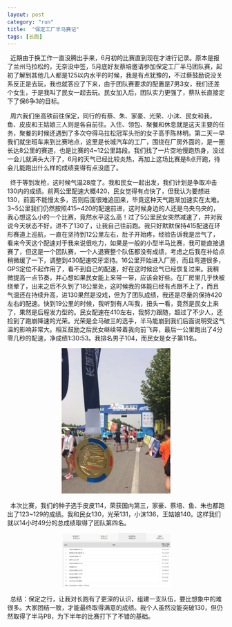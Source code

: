 ```yaml
---
layout: post
category: "run"
title:  "保定工厂半马赛记"
tags: [长跑]
---
```


&#8194;近期由于换工作一直没腾出手来，6月初的比赛直到现在才进行记录。原本是报了兰州马拉松的，无奈没中签，5月底好友蔡培邀请参加保定工厂半马团队赛，起初了解到其他几人都是125以内水平的时候，我是有点犹豫的，不过蔡鼓励说没关系反正是去玩，我也就答应了下来，由于团队赛要求的配置是7男3女，我们还差个女生，于是我叫了民女一起去玩。民女加入后，团队实力更强了，蔡队长直接定下了保6争3的目标。

&#8194;周六我们坐高铁前往保定，同行的有蔡、朱、家豪、光荣、小沫、民女和我，鱼、皮皮和王姑娘三人则是各自前往。入住、领包、聚餐和休息就是这天主要的任务，聚餐的时候还遇到了多次夺得马拉松冠军头衔的女子高手陈林明。第二天一早我们就坐班车来到比赛地点，这里是长城汽车的工厂，围绕在厂房外面的，是一圈长达8公里的赛道，也是比赛的4~12公里路段。我们找了一片空地慢跑热身，没过一会儿就满头大汗了，6月的天气已经比较炎热，再加上这场比赛是8点开跑，待会儿能跑出什么样的成绩变得有点没底了。 

&#8194;终于等到发枪，这时候气温28度了。我和民女一起出发，我们计划是争取冲击130内的成绩。前两公里配速大概420，民女觉得有点快了，但我认为要想进130，前面不能慢太多，否则后面很难追回来，毕竟这种天气跑渐加速实在太难。3~5公里我们仍然按照415~420的配速前进，这时候身边的人还是乌央乌央的，我心想这么小的一个比赛，竟然水平这么高！过了5公里民女突然减速了，并对我说今天状态不好，进不了130了，让我自己往前跑。我只好默默保持415配速在环形赛道上巡航，一直在坚持到12公里左右，肚子开始疼，经验告诉我是岔气了，看来今天这个配速对于我来说很吃力，如果是一般的小型半马比赛，我可能直接退赛了，但这是一个团队赛，一个人退赛整个队伍都没有成绩，考虑之后我在补给点稍微缓了一下，调整到430配速咬牙坚持。16公里开始进入厂房，而且弯道很多，GPS定位不起作用了，看不到自己的配速，好在这时候岔气已经恢复过来。我稍微提高一点节奏，并心想如果民女能上来带一带，应该会好些。在厂房里几乎快被绕晕了，出来之后不久到了18公里处，这时候我的体能已经有点跟不上了，而且气温还在持续升高，进130果然是没戏，但为了团队成绩，我还是尽量的保持420左右的配速。快到19公里的时候，我听到有人叫我，扭头一看，竟然是民女上来了，果然是后程发力型的。民女配速在410左右，我努力跟随，超过了不少人，还捡到了跑崩降速的光荣。光荣是全马破三的选手，半马能崩到我们后面说明受这气温的影响非常大。相互鼓励之后民女继续带着我向前飞奔，最后一公里跑出了4分零几秒的配速，净成绩1:30:53。我排名男子104，而民女是女子第11名。

<center>
<img src="https://github.com/wuukee/wuukee.github.io/raw/master/images/bdhm_medal.jpg" width="50%" height="50%" />
</center>

&#8194;本次比赛，我们的种子选手皮皮114，荣获国内第三，家豪、蔡培、鱼、朱也都跑出了123~129的成绩。我和民女130，光荣131，小沫136，王姑娘140。这样我们就以14小时49分的总成绩取得了团队第四名。

<center>
<img src="https://github.com/wuukee/wuukee.github.io/raw/master/images/bdhm_record.png" width="50%" height="50%" />
</center>

&#8194;总结：保定之行，让我对长跑有了更深的认识，组建一支队伍，要比想象中的难很多。大家团结一致，才能最终取得满意的成绩。我个人虽然没能突破130，但仍然取得了半马PB，为下半年的比赛打下了不错的基础。